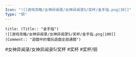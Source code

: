 ```yaml
---
Icon: "![[游戏攻略/女神异闻录/女神异闻录5/奖杯/金手指.png|30]]"
Type: "铜"
---
```

```ad-common-bronze-trophy
title: (Title:: "金手指")
![[游戏攻略/女神异闻录/女神异闻录5/奖杯/金手指.png|100]]
(Comment:: "遊戲中的電玩遊戲全部通關")
```

#女神异闻录/女神异闻录5/奖杯 #奖杯 #奖杯/铜
